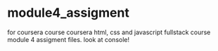 # module4_assigment
for coursera course
coursera html, css and javascript fullstack course module 4 assigment files.
look at console!

